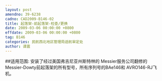 ```yaml
---
layout: post
amendno: 39-6238
cadno: CAD2009-B146-02
title: 起落架-前起落架-检查/更换
date: 2009-03-06 00:00:00 +0800
effdate: 2009-03-06 00:00:00 +0800
tag: B146
categories: 民航西北地区管理局适航审定处
author: 谭震
---
```


##适用范围:
安装了经过美国弗吉尼亚州斯特林的 Messier服务公司翻修的 Messier-Dowty前起落架的所有型号，所有序列号的BAe146和 AVRO146-RJ飞机。

